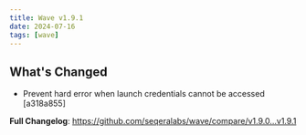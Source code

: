 ```yaml
---
title: Wave v1.9.1
date: 2024-07-16
tags: [wave]
---
```


## What's Changed
- Prevent hard error when launch credentials cannot be accessed [a318a855]

**Full Changelog**: https://github.com/seqeralabs/wave/compare/v1.9.0...v1.9.1
